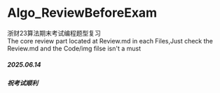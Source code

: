 # Algo_ReviewBeforeExam
浙财23算法期末考试编程题型复习  
The core review part located at Review.md in each Files,Just check the Review.md and the Code/img filse isn't a must
##### *2025.06.14*

#### *祝考试顺利*



